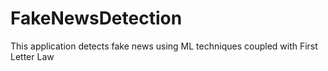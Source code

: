 # FakeNewsDetection
This application detects fake news using ML techniques coupled with  First Letter Law
